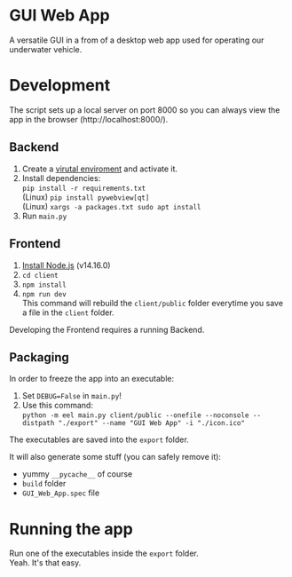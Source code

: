 # GUI Web App

A versatile GUI in a from of a desktop web app used for operating our underwater vehicle.

# Development

The script sets up a local server on port 8000 so you can always view the app in the browser (http://localhost:8000/).

## Backend

1. Create a [virutal enviroment](https://docs.python.org/3/tutorial/venv.html) and activate it.
2. Install dependencies:\
   `pip install -r requirements.txt`\
   (Linux) `pip install pywebview[qt]`\
   (Linux) `xargs -a packages.txt sudo apt install`
3. Run `main.py`

## Frontend

1. [Install Node.js](https://docs.npmjs.com/downloading-and-installing-node-js-and-npm) (v14.16.0)
2. `cd client`
3. `npm install`
4. `npm run dev`\
   This command will rebuild the `client/public` folder everytime you save a file in the `client` folder.

Developing the Frontend requires a running Backend.

## Packaging

In order to freeze the app into an executable:

1. Set `DEBUG=False` in `main.py`!
2. Use this command:\
   `python -m eel main.py client/public --onefile --noconsole --distpath "./export" --name "GUI Web App" -i "./icon.ico"`

The executables are saved into the `export` folder.

It will also generate some stuff (you can safely remove it):

- yummy `__pycache__` of course
- `build` folder
- `GUI_Web_App.spec` file

# Running the app

Run one of the executables inside the `export` folder.\
Yeah. It's that easy.
